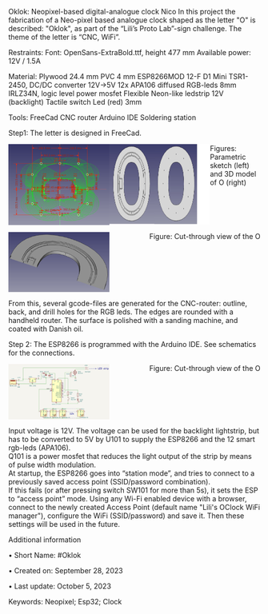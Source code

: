 Oklok: Neopixel-based digital-analogue clock
Nico
In this project the fabrication of a Neo-pixel based analogue clock shaped as the letter "O" is described: "Oklok", as part of the “Lili’s Proto Lab”-sign challenge. The theme of the letter is “CNC, WiFi”.

Restraints:
Font: OpenSans-ExtraBold.ttf, height 477 mm
Available power: 12V / 1.5A
 
Material:
Plywood 24.4 mm 
PVC 4 mm
ESP8266MOD 12-F D1 Mini
TSR1-2450, DC/DC converter 12V->5V
12x APA106 diffused RGB-leds 8mm
IRLZ34N, logic level power mosfet
Flexible Neon-like ledstrip 12V (backlight) 
Tactile switch
Led (red) 3mm
 
Tools:
FreeCad
CNC router
Arduino IDE
Soldering station

Step1:
The letter is designed in FreeCad.
 
<div style="display: flex; justify-content: space-between;">
  <img src="../pictures/8-param.png" alt="Image 1" style="width: 40%;"/>
  <img src="../pictures/8-design.png" alt="Image 1" style="width: 40%;"/>
  <br><figcaption>Figures: Parametric sketch (left) and 3D model of O (right)<figcaption>
</div>
<p></p>
<div style="display: flex; justify-content: space-between;">
  <img src="../pictures/8-cut_through.png" alt="Image 1" style="width: 40%;"/>
  <br><figcaption>Figure: Cut-through view of the O<figcaption>
</div>
<p></p>
From this, several gcode-files are generated for the CNC-router: outline, back, and drill holes for the RGB leds.
The edges are rounded with a handheld router.
The surface is polished with a sanding machine, and coated with Danish oil.
 
Step 2:
The ESP8266 is programmed with the Arduino IDE.
See schematics for the connections.

<div style="display: flex; justify-content: space-between;">
  <img src="../pictures/8-electronic diagram.jpg" alt="Image 1" style="width: 40%;"/>
  <br><figcaption>Figure: Cut-through view of the O<figcaption>
</div>

<p>
Input voltage is 12V.
The voltage can be used for the backlight lightstrip, but has to be converted to 5V by U101 to supply the ESP8266 and the 12 smart rgb-leds (APA106).<br>
Q101 is a power mosfet that reduces the light output of the strip by means of pulse width modulation.<br>
At startup, the ESP8266 goes into “station mode”, and tries to connect to a previously saved access point (SSID/password combination).<br>
If this fails (or after pressing switch SW101 for more than 5s), it sets the ESP to “access point” mode. Using any Wi-Fi enabled device with a browser, connect to the newly created Access Point (default name "Lili's OClock WiFi manager"), configure the WiFi (SSID/password) and save it. Then these settings will be used in the future.
</p>
	  
Additional information<br>
	<p>• Short Name: #Oklok</p>
	<p>• Created on: September 28, 2023</p>
	<p>• Last update: October 5, 2023</p>
<p>Keywords: Neopixel; Esp32; Clock</p>

